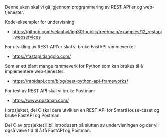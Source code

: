 Denne uken skal vi gå igjennom programmering av REST API'er og web-tjenester.

Kode-eksempler for undervisning 

- https://github.com/selabhvl/ing301public/tree/main/examples/12_restapi_webservices

For utvikling av REST API'er skal vi bruke FastAPI rammeverket

- https://fastapi.tiangolo.com/

Som er ett blant mange rammeverk for Python som kan brukes til å implementere web-tjenester:

- https://rapidapi.com/blog/best-python-api-frameworks/

For test av REST API skal vi bruke Postman:

- https://www.postman.com/

I prosjektet, del C skal dere utviklen en REST API for SmartHouse-caset og bruke FastAPI og Postman. 

Del C av prosjektet il bli introdusert på slutten av undervisningen og der vil også være tid til å få FastAPI og Postman.